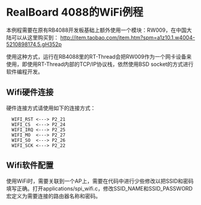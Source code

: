 # RealBoard 4088的WiFi例程 #

本例程需要在原有RB4088开发板基础上额外使用一个模块：RW009，在中国大陆可以从这里购买到：
http://item.taobao.com/item.htm?spm=a1z10.1.w4004-5210898174.5.gH352p

使用这种方式，运行在RB4088里的RT-Thread会把RW009作为一个网卡设备来使用，即使用RT-Thread内部的TCP/IP协议栈，依然使用BSD socket的方式进行软件编程开发。

## Wifi硬件连接 ##
硬件连接方式请使用如下的连接方式：
```
  WIFI_RST <---> P2_21
  WIFI_CS  <---> P2_24
  WIFI_IRQ <---> P2_25
  WIFI_MO  <---> P2_27
  WIFI_SO  <---> P2_26
  WIFI_SCK <---> P2_22
```

## Wifi软件配置 ##
使用WiFi时，需要关联到一个AP上，需要在代码中进行少些修改以把SSID和密码填写正确。打开applications/spi_wifi.c，修改SSID_NAME和SSID_PASSWORD宏定义为需要连接的路由器名称和密码。
